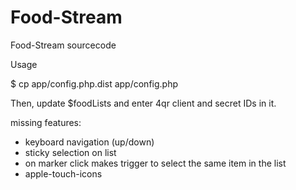 Food-Stream
===========

Food-Stream sourcecode

Usage

$ cp app/config.php.dist app/config.php

Then, update $foodLists and enter 4qr client and secret IDs in it.


missing features:
- keyboard navigation (up/down)
- sticky selection on list
- on marker click makes trigger to select the same item in the list
- apple-touch-icons
